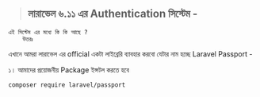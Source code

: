 > ## লারাভেল ৬.১১ এর Authentication সিস্টেম -
    এই সিস্টেম এর মধ্যে কি কি আছে ? 
        উত্তরঃ 
এখানে আমরা লারাভেল এর official একটা লাইব্রেরি ব্যাবহার করবো যেটার নাম হচ্ছে Laravel Passport -

১। আমাদের প্রয়োজনীয় Package ইন্সটল করতে হবে 
```sh
composer require laravel/passport
```

